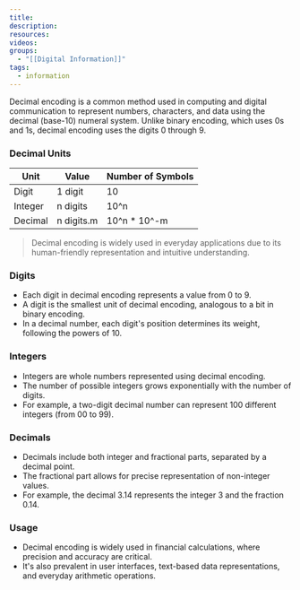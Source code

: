 ```yaml
---
title: 
description: 
resources: 
videos: 
groups:
  - "[[Digital Information]]"
tags:
  - information
---
```

Decimal encoding is a common method used in computing and digital communication to represent numbers, characters, and data using the decimal (base-10) numeral system. Unlike binary encoding, which uses 0s and 1s, decimal encoding uses the digits 0 through 9.

### Decimal Units

| Unit    | Value       | Number of Symbols |
| ------- | ----------- | ----------------- |
| Digit   | 1 digit     | 10                |
| Integer | n digits    | 10^n              |
| Decimal | n digits.m | 10^n * 10^-m      |

> Decimal encoding is widely used in everyday applications due to its human-friendly representation and intuitive understanding.

### Digits
- Each digit in decimal encoding represents a value from 0 to 9.
- A digit is the smallest unit of decimal encoding, analogous to a bit in binary encoding.
- In a decimal number, each digit's position determines its weight, following the powers of 10.

### Integers
- Integers are whole numbers represented using decimal encoding.
- The number of possible integers grows exponentially with the number of digits.
- For example, a two-digit decimal number can represent 100 different integers (from 00 to 99).

### Decimals
- Decimals include both integer and fractional parts, separated by a decimal point.
- The fractional part allows for precise representation of non-integer values.
- For example, the decimal 3.14 represents the integer 3 and the fraction 0.14.

### Usage
- Decimal encoding is widely used in financial calculations, where precision and accuracy are critical.
- It's also prevalent in user interfaces, text-based data representations, and everyday arithmetic operations.

